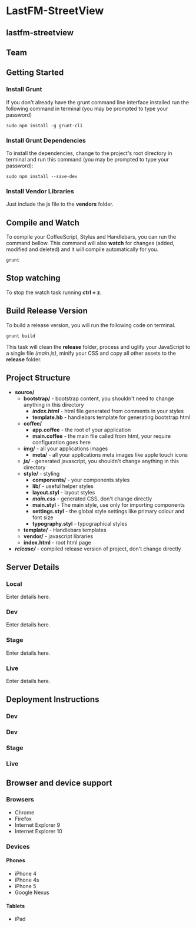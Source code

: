 # LastFM-StreetView 
## lastfm-streetview

## Team

## Getting Started

### Install Grunt
If you don't already have the grunt command line interface installed run the following command in terminal (you may be prompted to type your password)

```
sudo npm install -g grunt-cli
```

### Install Grunt Dependencies
To install the dependencies, change to the project's root directory in terminal and run this command (you may be prompted to type your password):

```
sudo npm install --save-dev
```

### Install Vendor Libraries
Just include the js file to the **vendors** folder.

## Compile and Watch
To compile your CoffeeScript, Stylus and Handlebars, you can run the command bellow.
This command will also **watch** for changes (added, modified and deleted) and it will compile automatically for you.

```
grunt
```

## Stop watching
To stop the watch task running **ctrl + z**.

## Build Release Version
To build a release version, you will run the following code on terminal.

```
grunt build
```

This task will clean the **release** folder, process and uglify your JavaScript to a single file *(main.js)*, minify your CSS and copy all other assets to the **release** folder.

## Project Structure
-	**source/**
	-	**bootstrap/** - bootstrap content, you shouldn't need to change anything in this directory
		-	***index.html*** - html file generated from comments in your styles
		-	**template.hb** - handlebars template for generating bootstrap html
	-	**coffee/**
		-	**app.coffee** - the root of your application
		-	**main.coffee** - the main file called from html, your require configuration goes here
	-	**img/** - all your applications images
		-	**meta/** - all your applications meta images like apple touch icons
	-	***js/*** - generated javascript, you shouldn't change anything in this directory
	-	**style/** - styling
		-	**components/** - your components styles
		-	**lib/** - useful helper styles
		-	**layout.styl** - layout styles
		-	***main.css*** - generated CSS, don't change directly
		-	**main.styl** - The main style, use only for importing components
		-	**settings.styl** - the global style settings like primary colour and font size
		-	**typography.styl** - typographical styles
	-	**template/** - Handlebars templates
	-	**vendor/** - javascript libraries
	-	**index.html** - root html page
-	***release/*** - compiled release version of project, don't change directly

## Server Details

### Local

Enter details here.

### Dev

Enter details here.

### Stage

Enter details here.

### Live

Enter details here.

## Deployment Instructions

### Dev

### Dev

### Stage

### Live

## Browser and device support

### Browsers
-	Chrome
-	Firefox
-	Internet Explorer 9
-	Internet Explorer 10

### Devices

#### Phones
-	iPhone 4
-	iPhone 4s
-	iPhone 5
-	Google Nexus

#### Tablets
-	iPad